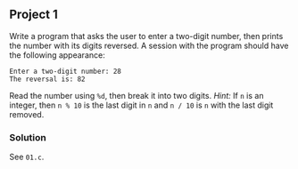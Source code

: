 ## Project 1
Write a program that asks the user to enter a two-digit number, then prints the number with its digits reversed. A session with the program should have the following appearance:
```
Enter a two-digit number: 28
The reversal is: 82
```
Read the number using `%d`, then break it into two digits. *Hint:* If `n` is an integer, then `n % 10` is the last digit in `n` and `n / 10` is `n` with the last digit removed.

### Solution
See `01.c`.